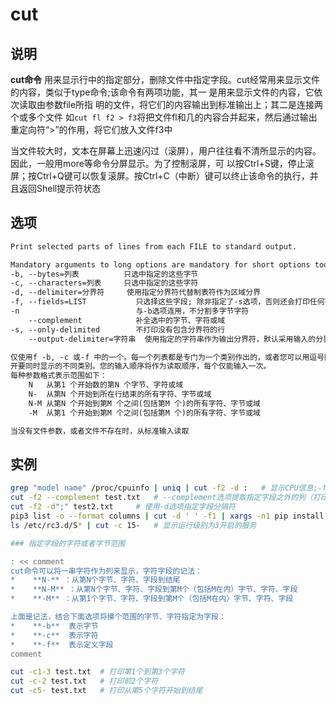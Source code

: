 # **cut**

## 说明

**cut命令** 用来显示行中的指定部分，删除文件中指定字段。cut经常用来显示文件的内容，类似于type命令;该命令有两项功能，其一
是用来显示文件的内容，它依次读取由参数file所指 明的文件，将它们的内容输出到标准输出上；其二是连接两个或多个文件
如`cut fl f2 > f3`将把文件fl和几的内容合并起来，然后通过输出重定向符“>”的作用，将它们放入文件f3中

当文件较大时，文本在屏幕上迅速闪过（滚屏），用户往往看不清所显示的内容。因此，一般用more等命令分屏显示。为了控制滚屏，可
以按Ctrl+S键，停止滚屏；按Ctrl+Q键可以恢复滚屏。按Ctrl+C（中断）键可以终止该命令的执行，并且返回Shell提示符状态

## 选项

```markdown
Print selected parts of lines from each FILE to standard output.

Mandatory arguments to long options are mandatory for short options too.
-b, --bytes=列表		    只选中指定的这些字节
-c, --characters=列表		只选中指定的这些字符
-d, --delimiter=分界符	    使用指定分界符代替制表符作为区域分界
-f, --fields=LIST           只选择这些字段; 除非指定了-s选项，否则还会打印任何不包含分隔符的行,即显示指定字段的内容
-n                          与-b选项连用，不分割多字节字符
    --complement		    补全选中的字节、字符或域
-s, --only-delimited		不打印没有包含分界符的行
    --output-delimiter=字符串	使用指定的字符串作为输出分界符，默认采用输入的分界符

仅使用f -b, -c 或-f 中的一个。每一个列表都是专门为一个类别作出的，或者您可以用逗号隔
开要同时显示的不同类别。您的输入顺序将作为读取顺序，每个仅能输入一次。
每种参数格式表示范围如下：
    N	从第1 个开始数的第N 个字节、字符或域
    N-	从第N 个开始到所在行结束的所有字符、字节或域
    N-M	从第N 个开始到第M 个之间(包括第M 个)的所有字符、字节或域
    -M	从第1 个开始到第M 个之间(包括第M 个)的所有字符、字节或域

当没有文件参数，或者文件不存在时，从标准输入读取

```

## 实例

```bash
grep "model name" /proc/cpuinfo | uniq | cut -f2 -d :   # 显示CPU信息;-f截取,-d以:字符分界
cut -f2 --complement test.txt   # --complement选项提取指定字段之外的列（打印除了第二列之外的列）
cut -f2 -d";" test2.txt     # 使用-d选项指定字段分隔符
pip3 list -o --format columns | cut -d ' ' -f1 | xargs -n1 pip install -U   # 一次性升级所有pip包
ls /etc/rc3.d/S* | cut -c 15-   # 显示运行级别为3开启的服务

### 指定字段的字符或者字节范围  

: << comment
cut命令可以将一串字符作为列来显示，字符字段的记法：
*    **N-** ：从第N个字节、字符、字段到结尾
*    **N-M** ：从第N个字节、字符、字段到第M个（包括M在内）字节、字符、字段
*    **-M** ：从第1个字节、字符、字段到第M个（包括M在内）字节、字符、字段

上面是记法，结合下面选项将摸个范围的字节、字符指定为字段：
*    **-b**  表示字节
*    **-c**  表示字符
*    **-f**  表示定义字段
comment

cut -c1-3 test.txt  # 打印第1个到第3个字符
cut -c-2 test.txt   # 打印前2个字符
cut -c5- test.txt   # 打印从第5个字符开始到结尾

```
